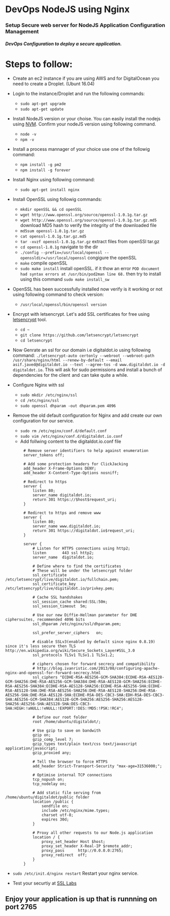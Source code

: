 # DevOps NodeJS using Nginx

### Setup Secure web server for NodeJS Application Configuration Management

##### DevOps Configuration to deploy a secure application.

Steps to follow:
===============
 - Create an ec2 instance if you are using AWS and for DigitalOcean you need to create a Droplet. (Ubunt 16.04)
 - Login to the instance/Droplet and run the following commands:
    - `sudo apt-get upgrade`
    - `sudo apt-get update`
 - Install NodeJS version or your choise. You can easily install the nodejs using [NVM](https://github.com/creationix/nvm). Confirm your nodeJS version using following command.
    - `node -v`
    - `npm -v`
 - Install a process mannager of your choice use one of the followig command:
    - `npm install -g pm2`
    - `npm install -g forever`
 
 - Install Nginx using following command:
    - `sudo apt-get install nginx`
 - Install OpenSSL using followig commands:
    - `mkdir openSSL && cd openSSL`
    - `wget http://www.openssl.org/source/openssl-1.0.1g.tar.gz`
    - `wget http://www.openssl.org/source/openssl-1.0.1g.tar.gz.md5` download MD5 hash to verify the integrity of the downloaded file
    - `md5sum openssl-1.0.1g.tar.gz`
    - `cat openssl-1.0.1g.tar.gz.md5`
    - `tar -xvzf openssl-1.0.1g.tar.gz` extract files from openSSl tar.gz
    - `cd openssl-1.0.1g` navigate to the dir
    - `./config --prefix=/usr/local/openssl --openssldir=/usr/local/openssl` congigure the openSSL
    - `make` compile openSSL
    - `sudo make install` install openSSL. if it thow an error ```POD document had syntax errors at /usr/bin/pod2man line 68.``` then try to install using this command `sudo make install_sw`
    
  - OpenSSL has been successfully installed now verify is it working or not using following command to check version:
    - `/usr/local/openssl/bin/openssl version`
  - Encrypt with letsencrypt. Let's add SSL certificates for free using [letsencrypt](https://github.com/certbot/certbot) tool.
    - `cd ~`
    - `git clone https://github.com/letsencrypt/letsencrypt`
    - `cd letsencrypt`
  - Now Genrate an ssl for our domain i.e digitaldot.io using following command:
    `./letsencrypt-auto certonly --webroot --webroot-path /usr/share/nginx/html --renew-by-default --email asif.javed@digitaldot.io --text --agree-tos -d www.digitaldot.io -d digitaldot.io`. This will ask for sudo permissions and install a bunch of dependencies for the client  and  can take quite a while.
  - Configure Nginx with ssl
     - `sudo mkdir /etc/nginx/ssl`
     - `cd /etc/nginx/ssl`
     - `sudo openssl dhparam -out dhparam.pem 4096`
  - Remove the old default configuration for Nginx and add create our own configuration for our service.
     - `sudo rm /etc/nginx/conf.d/default.conf`
     - `sudo vim /etc/nginx/conf.d/digitaldot.io.conf`
     - Add follwing content to the digitaldot.io.conf file
```
        # Remove server identifiers to help against enumeration
        server_tokens off;

        # Add some protection headers for ClickJacking 
        add_header X-Frame-Options DENY;
        add_header X-Content-Type-Options nosniff;

        # Redirect to https
        server {
            listen 80;
            server_name digitaldot.io;
            return 301 https://$host$request_uri;
        }

        # Redirect to https and remove www
        server {
            listen 80;
            server_name www.digitaldot.io;
            return 301 https://digitaldot.io$request_uri;
        }

        server {
            # Listen for HTTPS connections using http2;
            listen       443 ssl http2;
            server_name  digitaldot.io;

            # Define where to find the certificates
            # These will be under the letsencrypt folder 
            ssl_certificate      /etc/letsencrypt/live/digitaldot.io/fullchain.pem;
            ssl_certificate_key  /etc/letsencrypt/live/digitaldot.io/privkey.pem;

            # Cache SSL handshakes
            ssl_session_cache shared:SSL:50m;
            ssl_session_timeout  5m;

            # Use our new Diffie-Hellman parameter for DHE ciphersuites, recommended 4096 bits
            ssl_dhparam /etc/nginx/ssl/dhparam.pem;

            ssl_prefer_server_ciphers   on;

            # disable SSLv3(enabled by default since nginx 0.8.19) since it's less secure then TLS http://en.wikipedia.org/wiki/Secure_Sockets_Layer#SSL_3.0
            ssl_protocols TLSv1 TLSv1.1 TLSv1.2;

            # ciphers chosen for forward secrecy and compatibility
            # http://blog.ivanristic.com/2013/08/configuring-apache-nginx-and-openssl-for-forward-secrecy.html
            ssl_ciphers "ECDHE-RSA-AES256-GCM-SHA384:ECDHE-RSA-AES128-GCM-SHA256:DHE-RSA-AES256-GCM-SHA384:DHE-RSA-AES128-GCM-SHA256:ECDHE-RSA-AES256-SHA384:ECDHE-RSA-AES128-SHA256:ECDHE-RSA-AES256-SHA:ECDHE-RSA-AES128-SHA:DHE-RSA-AES256-SHA256:DHE-RSA-AES128-SHA256:DHE-RSA-AES256-SHA:DHE-RSA-AES128-SHA:ECDHE-RSA-DES-CBC3-SHA:EDH-RSA-DES-CBC3-SHA:AES256-GCM-SHA384:AES128-GCM-SHA256:AES256-SHA256:AES128-SHA256:AES256-SHA:AES128-SHA:DES-CBC3-SHA:HIGH:!aNULL:!eNULL:!EXPORT:!DES:!MD5:!PSK:!RC4";

            # Define our root folder
            root /home/ubuntu/digitaldot/;

            # Use gzip to save on bandwith
            gzip on;
            gzip_comp_level 7;
            gzip_types text/plain text/css text/javascript application/javascript;
            gzip_proxied any;

            # Tell the browser to force HTTPS
            add_header Strict-Transport-Security "max-age=31536000;";

            # Optimise internal TCP connections
            tcp_nopush on;
            tcp_nodelay on;

            # Add static file serving from /home/ubuntu/digitaldot/public folder
            location /public {
                sendfile on;
                include /etc/nginx/mime.types;
                charset utf-8;
                expires 30d;
            }

            # Proxy all other requests to our Node.js application
            location / {
                proxy_set_header Host $host;
                proxy_set_header X-Real-IP $remote_addr;
                proxy_pass      http://0.0.0.0:2765;
                proxy_redirect  off;
            }
        }

```
 - `sudo /etc/init.d/nginx restart` Restart your nginx service.
 
 - Test your securtiy at [SSL Labs](https://www.ssllabs.com/ssltest/)
 
 
 ## Enjoy your application is up that is runnning on port 2765
